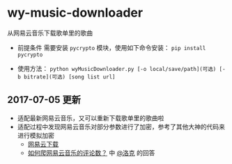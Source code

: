 # wy-music-downloader
从网易云音乐下载歌单里的歌曲

- 前提条件
  需要安装 `pycrypto` 模块，使用如下命令安装：
  `pip install pycrypto`

- 使用方法：
  `python wyMusicDownloader.py [-o local/save/path](可选) [-b bitrate](可选) [song list url]`
  
## 2017-07-05 更新
- 适配最新网易云音乐，又可以重新下载歌单里的歌曲啦
- 适配过程中发现网易云音乐对部分参数进行了加密，参考了其他大神的代码来进行模拟加密
  - [网易云下载](https://greasyfork.org/zh-CN/scripts/23222-%E7%BD%91%E6%98%93%E4%BA%91%E4%B8%8B%E8%BD%BD/code)
  - [如何爬网易云音乐的评论数？](https://www.zhihu.com/question/36081767) 中 [@洛克](https://www.zhihu.com/people/ClutchBear/answers) 的回答
